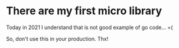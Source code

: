 # There are my first micro library

Today in 2021 I understand that is not good example of go code... =(

So, don't use this in your production. Thx!
